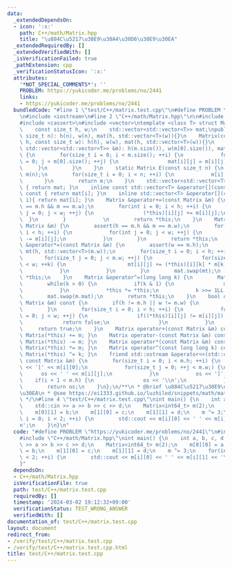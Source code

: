```yaml
---
data:
  _extendedDependsOn:
  - icon: ':x:'
    path: C++/math/Matrix.hpp
    title: "\u884C\u5217\u30E9\u30A4\u30D6\u30E9\u30EA"
  _extendedRequiredBy: []
  _extendedVerifiedWith: []
  _isVerificationFailed: true
  _pathExtension: cpp
  _verificationStatusIcon: ':x:'
  attributes:
    '*NOT_SPECIAL_COMMENTS*': ''
    PROBLEM: https://yukicoder.me/problems/no/2441
    links:
    - https://yukicoder.me/problems/no/2441
  bundledCode: "#line 1 \"test/C++/matrix.test.cpp\"\n#define PROBLEM \"https://yukicoder.me/problems/no/2441\"\
    \n#include <iostream>\n#line 2 \"C++/math/Matrix.hpp\"\n\n#include <ostream>\n\
    #include <cassert>\n#include <vector>\ntemplate <class T> struct Matrix {\nprivate:\n\
    \    const size_t h, w;\n    std::vector<std::vector<T>> mat;\npublic:\n    Matrix(const\
    \ size_t n): h(n), w(n), mat(h, std::vector<T>(w)){}\n    Matrix(const size_t\
    \ h, const size_t w): h(h), w(w), mat(h, std::vector<T>(w)){}\n    Matrix(const\
    \ std::vector<std::vector<T>> &m): h(m.size()), w(m[0].size()), mat(h, std::vector<T>(w))\
    \ {\n        for(size_t i = 0; i < m.size(); ++i) {\n            for(size_t j\
    \ = 0; j < m[0].size(); ++j) {\n                mat[i][j] = m[i][j];\n       \
    \     }\n        }\n    }\n    static Matrix E(const size_t n) {\n        Matrix\
    \ m(n);\n        for(size_t i = 0; i < n; ++i) {\n            m[i][i] = 1;\n \
    \       }\n        return m;\n    }\n    std::vector<std::vector<T>> get() const\
    \ { return mat; }\n    inline const std::vector<T> &operator[](const size_t i)\
    \ const { return mat[i]; }\n    inline std::vector<T> &operator[](const size_t\
    \ i){ return mat[i]; }\n    Matrix &operator+=(const Matrix &m) {\n        assert(h\
    \ == m.h && m == m.w);\n        for(int i = 0; i < h; ++i) {\n            for(int\
    \ j = 0; j < w; ++j) {\n                (*this)[i][j] += m[i][j];\n          \
    \  }\n        }            \n        return *this;\n    }\n    Matrix &operator-=(const\
    \ Matrix &m) {\n        assert(h == m.h && m == m.w);\n        for(int i = 0;\
    \ i < h; ++i) {\n            for(int j = 0; j < w; ++j) {\n                (*this)[i][j]\
    \ -= m[i][j];\n            }\n        }\n        return *this;\n    }\n    Matrix\
    \ &operator*=(const Matrix &m) {\n        assert(w == m.h);\n        std::vector<std::vector<T>>\
    \ mt(h, std::vector<T>(m.w));\n        for(size_t i = 0; i < h; ++i) {\n     \
    \       for(size_t j = 0; j < m.w; ++j) {\n                for(size_t k = 0; k\
    \ < w; ++k) {\n                    mt[i][j] += (*this)[i][k] * m[k][j];\n    \
    \            }\n            }\n        }\n        mat.swap(mt);\n        return\
    \ *this;\n    }\n    Matrix &operator^=(long long k) {\n        Matrix m = Matrix::E(h);\n\
    \        while(k > 0) {\n            if(k & 1) {\n                m *= *this;\n\
    \            }\n            *this *= *this;\n            k >>= 1LL;\n        }\n\
    \        mat.swap(m.mat);\n        return *this;\n    }\n    bool operator==(const\
    \ Matrix &m) const {\n        if(h != m.h || w != m.w) {\n            return false;\n\
    \        }\n        for(size_t i = 0; i < h; ++i) {\n            for(size_t j\
    \ = 0; j < w; ++j) {\n                if((*this)[i][j] != m[i][j]) {\n       \
    \             return false;\n                }\n            }\n        }\n   \
    \     return true;\n    }\n    Matrix operator+(const Matrix &m) const { return\
    \ Matrix(*this) += m; }\n    Matrix operator-(const Matrix &m) const { return\
    \ Matrix(*this) -= m; }\n    Matrix operator*(const Matrix &m) const { return\
    \ Matrix(*this) *= m; }\n    Matrix operator^(const long long k) const { return\
    \ Matrix(*this) ^= k; }\n    friend std::ostream &operator<<(std::ostream &os,\
    \ const Matrix &m) {\n        for(size_t i = 0; i < m.h; ++i) {\n            os\
    \ << '[' << m[i][0];\n            for(size_t j = 0; ++j < m.w;) {\n          \
    \      os << ' ' << m[i][j];\n            }\n            os << ']';\n        \
    \    if(i + 1 < m.h) {\n                os << '\\n';\n            }\n        }\n\
    \        return os;\n    }\n};\n/**\n * @brief \u884C\u5217\u30E9\u30A4\u30D6\u30E9\
    \u30EA\n * @see https://ei1333.github.io/luzhiled/snippets/math/matrix.html\n\
    \ */\n#line 4 \"test/C++/matrix.test.cpp\"\nint main() {\n    int a, b, c, d;\n\
    \    std::cin >> a >> b >> c >> d;\n    Matrix<int64_t> m(2);\n    m[0][0] = a;\n\
    \    m[0][1] = b;\n    m[1][0] = c;\n    m[1][1] = d;\n    m ^= 3;\n    for(int\
    \ i = 0; i < 2; ++i) {\n        std::cout << m[i][0] << ' ' << m[i][1] << '\\\
    n';\n    }\n}\n"
  code: "#define PROBLEM \"https://yukicoder.me/problems/no/2441\"\n#include <iostream>\n\
    #include \"C++/math/Matrix.hpp\"\nint main() {\n    int a, b, c, d;\n    std::cin\
    \ >> a >> b >> c >> d;\n    Matrix<int64_t> m(2);\n    m[0][0] = a;\n    m[0][1]\
    \ = b;\n    m[1][0] = c;\n    m[1][1] = d;\n    m ^= 3;\n    for(int i = 0; i\
    \ < 2; ++i) {\n        std::cout << m[i][0] << ' ' << m[i][1] << '\\n';\n    }\n\
    }"
  dependsOn:
  - C++/math/Matrix.hpp
  isVerificationFile: true
  path: test/C++/matrix.test.cpp
  requiredBy: []
  timestamp: '2024-03-02 19:12:32+09:00'
  verificationStatus: TEST_WRONG_ANSWER
  verifiedWith: []
documentation_of: test/C++/matrix.test.cpp
layout: document
redirect_from:
- /verify/test/C++/matrix.test.cpp
- /verify/test/C++/matrix.test.cpp.html
title: test/C++/matrix.test.cpp
---
```

